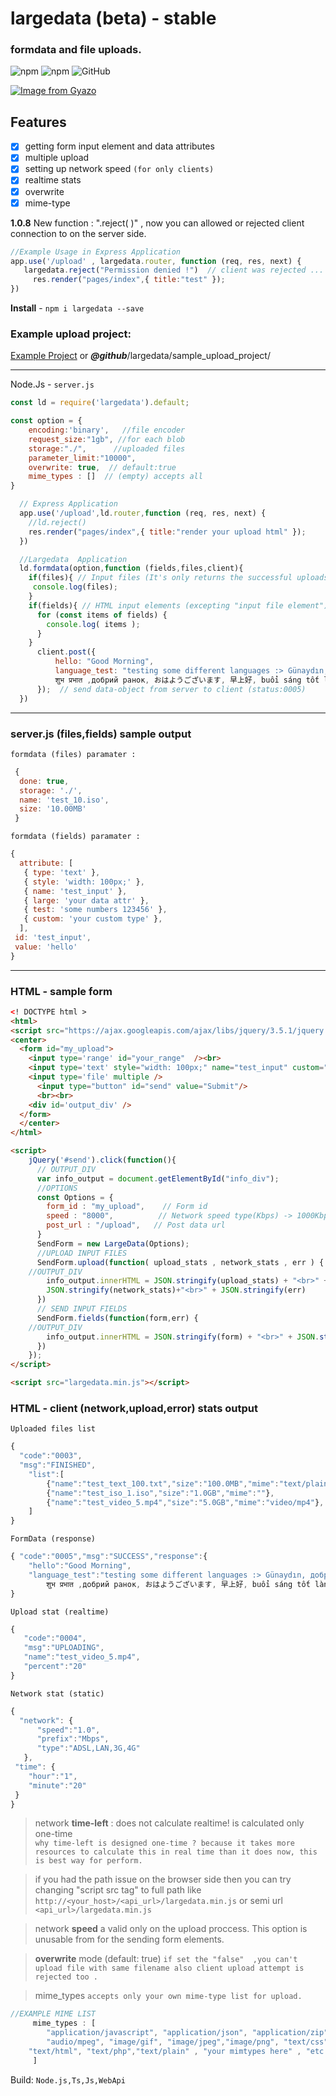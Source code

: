 # largedata (beta) - stable

### formdata and file uploads.
![npm](https://img.shields.io/npm/v/largedata.svg?style=flat) ![npm](https://img.shields.io/npm/dt/largedata) ![GitHub](https://img.shields.io/github/license/mashape/apistatus.svg)

[![Image from Gyazo](https://i.gyazo.com/38fa7ce28575659edb83fdbe3e71b255.gif)](https://gyazo.com/38fa7ce28575659edb83fdbe3e71b255)

## Features
- [x] getting form input element and data attributes
- [x] multiple upload
- [x] setting up network speed `(for only clients)`
- [x] realtime stats
- [x] overwrite
- [x] mime-type

**1.0.8** New function : ".reject( <sting> )" , now you can allowed or rejected client connection to on the server side.

```javascript
//Example Usage in Express Application
app.use('/upload' , largedata.router, function (req, res, next) {
   largedata.reject("Permission denied !")  // client was rejected ... 
     res.render("pages/index",{ title:"test" });
})
```
  
**Install** - ```npm i largedata --save```

### Example upload project:
[Example Project](https://git.io/JJUck) or ***@github***/largedata/sample_upload_project/

---
Node.Js -  ```server.js```

```javascript
const ld = require('largedata').default;
```
```javascript
const option = { 
    encoding:'binary',   //file encoder
    request_size:"1gb", //for each blob
    storage:"./",      //uploaded files
    parameter_limit:"10000",
    overwrite: true,  // default:true
    mime_types : []  // (empty) accepts all
}
```

```javascript
  // Express Application
  app.use('/upload',ld.router,function (req, res, next) {
    //ld.reject()
    res.render("pages/index",{ title:"render your upload html" });
  }) 
```

```javascript
  //Largedata  Application
  ld.formdata(option,function (fields,files,client){
    if(files){ // Input files (It's only returns the successful uploads)
     console.log(files);
    }
    if(fields){ // HTML input elements (excepting "input file element")
      for (const items of fields) {
        console.log( items );
      }
    }
	  client.post({ 
		  hello: "Good Morning",
		  language_test: "testing some different languages :> Günaydın, доброе утро, 
		  शुभ प्रभात ,добрий ранок, おはようございます, 早上好, buổi sáng tốt lành"
	  });  // send data-object from server to client (status:0005)
  })
```
---
### server.js (files,fields) sample output
`formdata (files) paramater :`
```js
 {
  done: true,
  storage: './',
  name: 'test_10.iso',
  size: '10.00MB'
 }
```

`formdata (fields) paramater :`
```js
{
  attribute: [
   { type: 'text' },
   { style: 'width: 100px;' },
   { name: 'test_input' },
   { large: 'your data attr' },
   { test: 'some numbers 123456' },
   { custom: 'your custom type' },
  ],
 id: 'test_input',
 value: 'hello'
}
```
---

### HTML - sample form
```html
<! DOCTYPE html >
<html>
<script src="https://ajax.googleapis.com/ajax/libs/jquery/3.5.1/jquery.min.js"></script>
<center>
  <form id="my_upload">
    <input type='range' id="your_range"  /><br>
    <input type='text' style="width: 100px;" name="test_input" custom="your custom type" data-large="your data attr" data-test="some numbers 123456" /><br><br>
    <input type='file' multiple />
      <input type="button" id="send" value="Submit"/>
      <br><br>
    <div id='output_div' />
  </form>
  </center>
</html>

<script>
    jQuery('#send').click(function(){
      // OUTPUT_DIV
      var info_output = document.getElementById("info_div");
      //OPTIONS
      const Options = {
        form_id : "my_upload",    // Form id
        speed : "8000",          // Network speed type(Kbps) -> 1000Kbps = 1Mbps
        post_url : "/upload",   // Post data url
      }
      SendForm = new LargeData(Options);
      //UPLOAD INPUT FILES
      SendForm.upload(function( upload_stats , network_stats , err ) {
	//OUTPUT_DIV
        info_output.innerHTML = JSON.stringify(upload_stats) + "<br>" + 
		JSON.stringify(network_stats)+"<br>" + JSON.stringify(err)
      })
      // SEND INPUT FIELDS
      SendForm.fields(function(form,err) {
	//OUTPUT_DIV
       	info_output.innerHTML = JSON.stringify(form) + "<br>" + JSON.stringify(err)
      }) 
    });
</script>

<script src="largedata.min.js"></script>
```

### HTML - client (network,upload,error) stats output
`Uploaded files list`

```js
{ 
  "code":"0003",
  "msg":"FINISHED",
    "list":[
        {"name":"test_text_100.txt","size":"100.0MB","mime":"text/plain"},
        {"name":"test_iso_1.iso","size":"1.0GB","mime":""},
        {"name":"test_video_5.mp4","size":"5.0GB","mime":"video/mp4"},
    ]
}
```
`FormData (response)`
```js
{ "code":"0005","msg":"SUCCESS","response":{
	"hello":"Good Morning",
	"language_test":"testing some different languages :> Günaydın, доброе утро, 
		शुभ प्रभात ,добрий ранок, おはようございます, 早上好, buổi sáng tốt lành"}
}
```

`Upload stat (realtime)`

```js
{ 
   "code":"0004",
   "msg":"UPLOADING",
   "name":"test_video_5.mp4",
   "percent":"20"
}
```
`Network stat (static)`

```js
{ 
  "network": { 
      "speed":"1.0",
	  "prefix":"Mbps",
	  "type":"ADSL,LAN,3G,4G"
   },
 "time": {
    "hour":"1",
    "minute":"20" 
 }
}
```

 > network **time-left** : does not calculate realtime! is calculated only one-time  
    `why time-left is designed one-time ? because it takes more resources to calculate this in real time than it does now, this is best way for perform.`

 > if you had the path issue on the browser side then you can try changing "script src tag" to full path like `http://<your_host>/<api_url>/largedata.min.js` or semi url `<api_url>/largedata.min.js`

> network **speed** a valid only on the upload proccess. This option is unusable from for the sending form elements.

> **overwrite** mode (default: true)  `if set the "false"  ,you can't upload file with same filename also client upload attempt is rejected too .` 

>  mime_types `accepts only your own mime-type list for upload.` 
```js
//EXAMPLE MIME LIST
     mime_types : [ 
     	"application/javascript", "application/json", "application/zip", 
     	"audio/mpeg", "image/gif", "image/jpeg","image/png", "text/css", 
	"text/html", "text/php","text/plain" , "your mimtypes here" , "etc.." 
     ]
```

Build: `Node.js,Ts,Js,WebApi`
